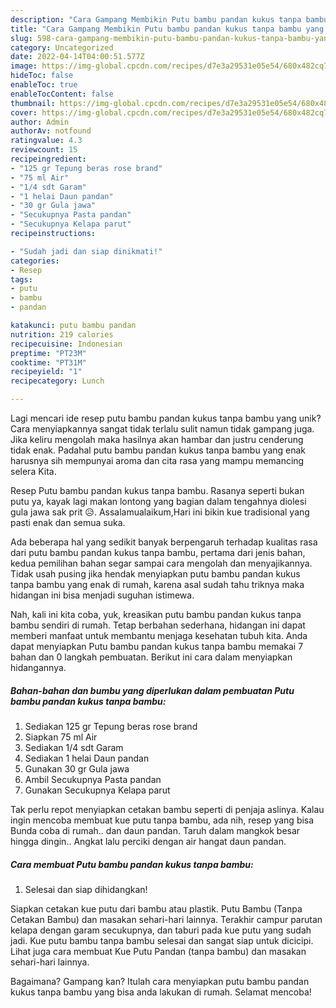 ```yaml
---
description: "Cara Gampang Membikin Putu bambu pandan kukus tanpa bambu yang Mantap"
title: "Cara Gampang Membikin Putu bambu pandan kukus tanpa bambu yang Mantap"
slug: 598-cara-gampang-membikin-putu-bambu-pandan-kukus-tanpa-bambu-yang-mantap
category: Uncategorized
date: 2022-04-14T04:00:51.577Z
image: https://img-global.cpcdn.com/recipes/d7e3a29531e05e54/680x482cq70/putu-bambu-pandan-kukus-tanpa-bambu-foto-resep-utama.jpg
hideToc: false
enableToc: true
enableTocContent: false
thumbnail: https://img-global.cpcdn.com/recipes/d7e3a29531e05e54/680x482cq70/putu-bambu-pandan-kukus-tanpa-bambu-foto-resep-utama.jpg
cover: https://img-global.cpcdn.com/recipes/d7e3a29531e05e54/680x482cq70/putu-bambu-pandan-kukus-tanpa-bambu-foto-resep-utama.jpg
author: Admin
authorAv: notfound
ratingvalue: 4.3
reviewcount: 15
recipeingredient:
- "125 gr Tepung beras rose brand"
- "75 ml Air"
- "1/4 sdt Garam"
- "1 helai Daun pandan"
- "30 gr Gula jawa"
- "Secukupnya Pasta pandan"
- "Secukupnya Kelapa parut"
recipeinstructions:

- "Sudah jadi dan siap dinikmati!"
categories:
- Resep
tags:
- putu
- bambu
- pandan

katakunci: putu bambu pandan 
nutrition: 219 calories
recipecuisine: Indonesian
preptime: "PT23M"
cooktime: "PT31M"
recipeyield: "1"
recipecategory: Lunch

---
```





Lagi mencari ide resep putu bambu pandan kukus tanpa bambu yang unik? Cara menyiapkannya sangat tidak terlalu sulit namun tidak gampang juga. Jika keliru mengolah maka hasilnya akan hambar dan justru cenderung tidak enak. Padahal putu bambu pandan kukus tanpa bambu yang enak harusnya sih mempunyai aroma dan cita rasa yang mampu memancing selera Kita.





Resep Putu bambu pandan kukus tanpa bambu. Rasanya seperti bukan putu ya, kayak lagi makan lontong yang bagian dalam tengahnya diolesi gula jawa sak prit 😥. Assalamualaikum,Hari ini bikin kue tradisional yang pasti enak dan semua suka.

Ada beberapa hal yang sedikit banyak berpengaruh terhadap kualitas rasa dari putu bambu pandan kukus tanpa bambu, pertama dari jenis bahan, kedua pemilihan bahan segar sampai cara mengolah dan menyajikannya. Tidak usah pusing jika hendak menyiapkan putu bambu pandan kukus tanpa bambu yang enak di rumah, karena asal sudah tahu triknya maka hidangan ini bisa menjadi suguhan istimewa.






Nah, kali ini kita coba, yuk, kreasikan putu bambu pandan kukus tanpa bambu sendiri di rumah. Tetap berbahan sederhana, hidangan ini dapat memberi manfaat untuk membantu menjaga kesehatan tubuh kita. Anda dapat menyiapkan Putu bambu pandan kukus tanpa bambu memakai 7 bahan dan 0 langkah pembuatan. Berikut ini cara dalam menyiapkan hidangannya.

<!--inarticleads1-->

##### Bahan-bahan dan bumbu yang diperlukan dalam pembuatan Putu bambu pandan kukus tanpa bambu:

1. Sediakan 125 gr Tepung beras rose brand
1. Siapkan 75 ml Air
1. Sediakan 1/4 sdt Garam
1. Sediakan 1 helai Daun pandan
1. Gunakan 30 gr Gula jawa
1. Ambil Secukupnya Pasta pandan
1. Gunakan Secukupnya Kelapa parut


Tak perlu repot menyiapkan cetakan bambu seperti di penjaja aslinya. Kalau ingin mencoba membuat kue putu tanpa bambu, ada nih, resep yang bisa Bunda coba di rumah.. dan daun pandan. Taruh dalam mangkok besar hingga dingin.. Angkat lalu perciki dengan air hangat daun pandan. 

<!--inarticleads2-->

##### Cara membuat Putu bambu pandan kukus tanpa bambu:


1. Selesai dan siap dihidangkan!

Siapkan cetakan kue putu dari bambu atau plastik. Putu Bambu (Tanpa Cetakan Bambu) dan masakan sehari-hari lainnya. Terakhir campur parutan kelapa dengan garam secukupnya, dan taburi pada kue putu yang sudah jadi. Kue putu bambu tanpa bambu selesai dan sangat siap untuk dicicipi. Lihat juga cara membuat Kue Putu Pandan (tanpa bambu) dan masakan sehari-hari lainnya. 

Bagaimana? Gampang kan? Itulah cara menyiapkan putu bambu pandan kukus tanpa bambu yang bisa anda lakukan di rumah. Selamat mencoba!
